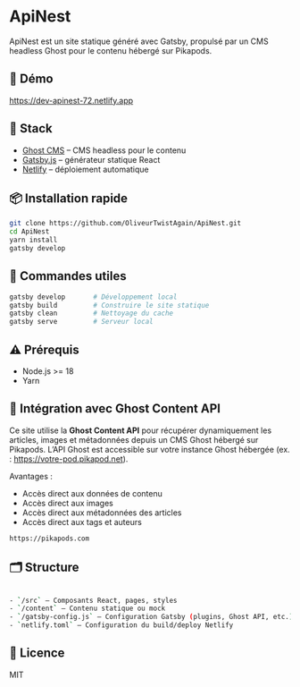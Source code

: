 # ApiNest

ApiNest est un site statique généré avec Gatsby, propulsé par un CMS headless Ghost pour le contenu hébergé sur Pikapods.

## 🚀 Démo

https://dev-apinest-72.netlify.app

## 🔧 Stack

-   [Ghost CMS](https://pikapods.com) – CMS headless pour le contenu
-   [Gatsby.js](https://www.gatsbyjs.com/) – générateur statique React
-   [Netlify](https://www.netlify.com/) – déploiement automatique

## 📦 Installation rapide

```bash
git clone https://github.com/OliveurTwistAgain/ApiNest.git
cd ApiNest
yarn install
gatsby develop
```

## 🚀 Commandes utiles

```bash
gatsby develop       # Développement local
gatsby build         # Construire le site statique
gatsby clean         # Nettoyage du cache
gatsby serve         # Serveur local
```

## ⚠️ Prérequis

-   Node.js >= 18
-   Yarn

## 🧩 Intégration avec Ghost Content API

Ce site utilise la **Ghost Content API** pour récupérer dynamiquement les articles, images et métadonnées depuis un CMS Ghost hébergé sur Pikapods. L’API Ghost est accessible sur votre instance Ghost hébergée (ex. : https://votre-pod.pikapod.net).

Avantages :

-   Accès direct aux données de contenu
-   Accès direct aux images
-   Accès direct aux métadonnées des articles
-   Accès direct aux tags et auteurs

```bash
https://pikapods.com
```

## 🗂️ Structure

```bash

- `/src` — Composants React, pages, styles
- `/content` — Contenu statique ou mock
- `/gatsby-config.js` — Configuration Gatsby (plugins, Ghost API, etc.)
- `netlify.toml` — Configuration du build/deploy Netlify

```

## 📄 Licence

MIT
